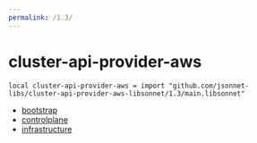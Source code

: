 ```yaml
---
permalink: /1.3/
---
```


# cluster-api-provider-aws

```jsonnet
local cluster-api-provider-aws = import "github.com/jsonnet-libs/cluster-api-provider-aws-libsonnet/1.3/main.libsonnet"
```



* [bootstrap](bootstrap/index.md)
* [controlplane](controlplane/index.md)
* [infrastructure](infrastructure/index.md)